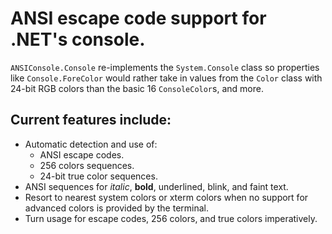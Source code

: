 # ANSI escape code support for .NET's console.
`ANSIConsole.Console` re-implements the `System.Console` class so properties like `Console.ForeColor` would rather take in values from the `Color` class with 24-bit RGB colors than the basic 16 `ConsoleColor`s, and more.

## Current features include:
-	Automatic detection and use of:
	-	ANSI escape codes.
	-	256 colors sequences.
	-	24-bit true color sequences.
-	ANSI sequences for _italic_, **bold**, underlined, blink, and faint text.
-	Resort to nearest system colors or xterm colors when no support for advanced colors is provided by the terminal.
-	Turn usage for escape codes, 256 colors, and true colors imperatively.
